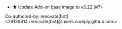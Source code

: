- ⬆️ Update Add-on base image to v3.22 (#7)

Co-authored-by: renovate[bot] <29139614+renovate[bot]@users.noreply.github.com>
